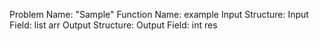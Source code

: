 Problem Name: "Sample"
Function Name: example
Input Structure:
Input Field: list arr
Output Structure:
Output Field: int res
        